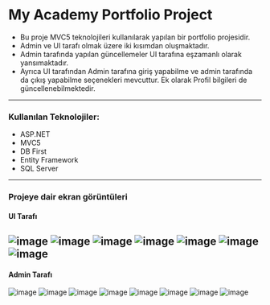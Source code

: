 # My Academy Portfolio Project
- Bu proje MVC5 teknolojileri kullanılarak yapılan bir portfolio projesidir. 
- Admin ve UI tarafı olmak üzere iki kısımdan oluşmaktadır. 
- Admin tarafında yapılan güncellemeler UI tarafına eşzamanlı olarak yansımaktadır. 
- Ayrıca UI tarafından Admin tarafına giriş yapabilme ve admin tarafında da çıkış yapabilme seçenekleri mevcuttur. Ek olarak Profil bilgileri de güncellenebilmektedir.

----------------------------------------------------------------------------------------------------------------------------------------------------------------------------------

### Kullanılan Teknolojiler:
- ASP.NET
- MVC5
- DB First
- Entity Framework
- SQL Server

-----------------------------------------------------------------------------------------------------------------------------------------------------------------------------------
### Projeye dair ekran görüntüleri
#### UI Tarafı
![image](https://github.com/esincaglakiral/MyAcademyPortfolioProject/assets/68962573/4a781223-d1cf-4357-829e-55c82c449335)
![image](https://github.com/esincaglakiral/MyAcademyPortfolioProject/assets/68962573/1c95c5bf-6a1e-4fde-95e9-733628267a82)
![image](https://github.com/esincaglakiral/MyAcademyPortfolioProject/assets/68962573/19dde159-d490-4f79-a652-531a5c54ff27)
![image](https://github.com/esincaglakiral/MyAcademyPortfolioProject/assets/68962573/85622fd5-9995-4278-a46d-af28b9edd495)
![image](https://github.com/esincaglakiral/MyAcademyPortfolioProject/assets/68962573/10f442ce-1bf0-46c4-b41b-8fa8b25be342)
![image](https://github.com/esincaglakiral/MyAcademyPortfolioProject/assets/68962573/632ae312-e016-4152-ae37-3da4555657d9)
![image](https://github.com/esincaglakiral/MyAcademyPortfolioProject/assets/68962573/681649f4-8195-4b98-991f-4a7e7f2e82f9)
-----------------------------------------------------------------------------------------------------------------------------------------------------------------------------------
#### Admin Tarafı
![image](https://github.com/esincaglakiral/MyAcademyPortfolioProject/assets/68962573/ca196dab-98bc-4b10-ba15-a59ed9afad0c)
![image](https://github.com/esincaglakiral/MyAcademyPortfolioProject/assets/68962573/418e4366-40fc-4145-9f56-bb3b106a6ac7)
![image](https://github.com/esincaglakiral/MyAcademyPortfolioProject/assets/68962573/2961b43c-28a8-49bb-ac5a-901ec0bfc647)
![image](https://github.com/esincaglakiral/MyAcademyPortfolioProject/assets/68962573/c0e6cdbb-8fbe-468b-b013-02fdf45a4a3b)
![image](https://github.com/esincaglakiral/MyAcademyPortfolioProject/assets/68962573/755d65c2-a054-4306-b9e0-7db078316e28)
![image](https://github.com/esincaglakiral/MyAcademyPortfolioProject/assets/68962573/2d3b458a-fc29-49b5-b48a-40efdce147b3)
![image](https://github.com/esincaglakiral/MyAcademyPortfolioProject/assets/68962573/a4ae1c09-eb0d-46dc-ad18-7187102e8000)
![image](https://github.com/esincaglakiral/MyAcademyPortfolioProject/assets/68962573/395c238b-6bb8-4284-99c3-1c9947b7e0a6)
